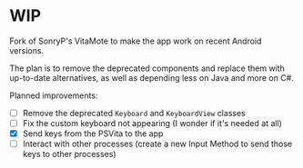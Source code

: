 # WIP

Fork of SonryP's VitaMote to make the app work on recent Android versions.

The plan is to remove the deprecated components and replace them with up-to-date alternatives, as well as depending less on Java and more on C#.

Planned improvements:

- [ ] Remove the deprecated `Keyboard` and `KeyboardView` classes
- [ ] Fix the custom keyboard not appearing (I wonder if it's needed at all)
- [x] Send keys from the PSVita to the app
- [ ] Interact with other processes (create a new Input Method to send those keys to other processes)